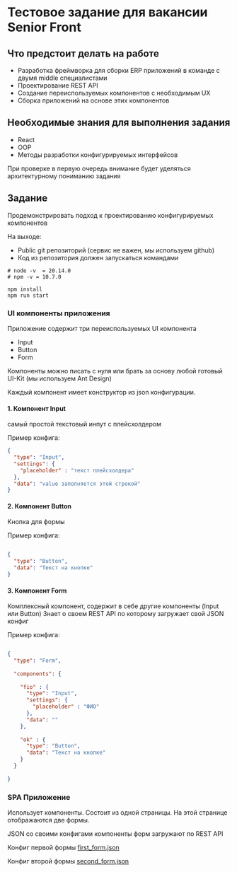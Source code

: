 # Тестовое задание для вакансии Senior Front

##  Что предстоит делать на работе

- Разработка фреймворка для сборки ERP приложений в команде с двумя middle специалистами
- Проектирование REST API
- Создание переиспользуемых компонентов с необходимым UX
- Сборка приложений на основе этих компонентов

## Необходимые знания для выполнения задания

- React
- OOP
- Методы разработки конфигурируемых интерфейсов

При проверке в первую очередь внимание будет уделяться архитектурному пониманию задания

## Задание

Продемонстрировать подход к проектированию конфигурируемых компонентов

На выходе: 
- Public git репозиторий (сервис не важен, мы используем github)
- Код из репозитория должен запускаться командами

```shell
# node -v  = 20.14.0
# npm -v = 10.7.0

npm install
npm run start
```


### UI компоненты приложения

Приложение содержит три переиспользуемых UI компонента
- Input
- Button
- Form 

Компоненты можно писать с нуля или брать за основу любой готовый UI-Kit (мы используем Ant Design)

Каждый компонент имеет конструктор из json конфигурации.


#### 1. Компонент Input

самый простой текстовый инпут с плейсхолдером

Пример конфига:

```json
{
  "type": "Input",
  "settings": {
    "placeholder" : "текст плейсхолдера"
  },
  "data": "value заполняется этой строкой"
}
```

#### 2. Компонент Button

Кнопка для формы

Пример конфига:
```json

{
  "type": "Button",
  "data": "Текст на кнопке"
}
```

#### 3. Компонент Form

Комплексный компонент, содержит в себе другие компоненты (Input или Button)
Знает о своем REST API по которому загружает свой JSON конфиг 

Пример конфига:
```json 

{
  "type": "Form",
  
  "components": {
  
    "fio" : {
      "type": "Input",
      "settings": {
        "placeholder" : "ФИО"
      },
      "data": ""
    },
    
    "ok" : {
      "type": "Button",
      "data": "Текст на кнопке"
    }
  }
  
}

```


### SPA Приложение

Использует компоненты. Состоит из одной страницы. 
На этой странице отображаются две формы.

JSON со своими конфигами компоненты форм загружают по REST API 

Конфиг первой формы
[first_form.json](API%2Ffirst_form.json)

Конфиг второй формы
[second_form.json](API%2Fsecond_form.json) 

